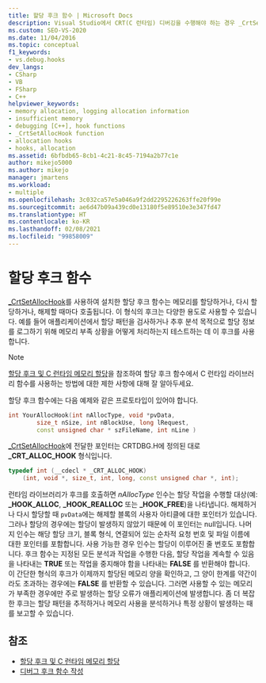 ```yaml
---
title: 할당 후크 함수 | Microsoft Docs
description: Visual Studio에서 CRT(C 런타임) 디버깅을 수행해야 하는 경우 _CrtSetAllocHook를 사용하여 설치되는 할당 후크 함수를 사용하는 방법에 대해 알아봅니다.
ms.custom: SEO-VS-2020
ms.date: 11/04/2016
ms.topic: conceptual
f1_keywords:
- vs.debug.hooks
dev_langs:
- CSharp
- VB
- FSharp
- C++
helpviewer_keywords:
- memory allocation, logging allocation information
- insufficient memory
- debugging [C++], hook functions
- _CrtSetAllocHook function
- allocation hooks
- hooks, allocation
ms.assetid: 6bfbdb65-8cb1-4c21-8c45-7194a2b77c1e
author: mikejo5000
ms.author: mikejo
manager: jmartens
ms.workload:
- multiple
ms.openlocfilehash: 3c032ca57e5a046a9f2dd2295226263ffe20f99e
ms.sourcegitcommit: ae6d47b09a439cd0e13180f5e89510e3e347fd47
ms.translationtype: HT
ms.contentlocale: ko-KR
ms.lasthandoff: 02/08/2021
ms.locfileid: "99858009"
---
```

# <a name="allocation-hook-functions"></a>할당 후크 함수
[_CrtSetAllocHook](/cpp/c-runtime-library/reference/crtsetallochook)를 사용하여 설치한 할당 후크 함수는 메모리를 할당하거나, 다시 할당하거나, 해제할 때마다 호출됩니다. 이 형식의 후크는 다양한 용도로 사용할 수 있습니다. 예를 들어 애플리케이션에서 할당 패턴을 검사하거나 추후 분석 목적으로 할당 정보를 로그하기 위해 메모리 부족 상황을 어떻게 처리하는지 테스트하는 데 이 후크를 사용합니다.

> [!NOTE]
> [할당 후크 및 C 런타임 메모리 할당](../debugger/allocation-hooks-and-c-run-time-memory-allocations.md)을 참조하여 할당 후크 함수에서 C 런타임 라이브러리 함수를 사용하는 방법에 대한 제한 사항에 대해 잘 알아두세요.

 할당 후크 함수에는 다음 예제와 같은 프로토타입이 있어야 합니다.

```cpp
int YourAllocHook(int nAllocType, void *pvData,
        size_t nSize, int nBlockUse, long lRequest,
        const unsigned char * szFileName, int nLine )
```

 [_CrtSetAllocHook](/cpp/c-runtime-library/reference/crtsetallochook)에 전달한 포인터는 CRTDBG.H에 정의된 대로 **_CRT_ALLOC_HOOK** 형식입니다.

```cpp
typedef int (__cdecl * _CRT_ALLOC_HOOK)
    (int, void *, size_t, int, long, const unsigned char *, int);
```

 런타임 라이브러리가 후크를 호출하면 *nAllocType* 인수는 할당 작업을 수행할 대상(예: **_HOOK_ALLOC**, **_HOOK_REALLOC** 또는 **_HOOK_FREE**)을 나타냅니다. 해제하거나 다시 할당할 때 `pvData`에는 해제할 블록의 사용자 아티클에 대한 포인터가 있습니다. 그러나 할당의 경우에는 할당이 발생하지 않았기 때문에 이 포인터는 null입니다. 나머지 인수는 해당 할당 크기, 블록 형식, 연결되어 있는 순차적 요청 번호 및 파일 이름에 대한 포인터를 포함합니다. 사용 가능한 경우 인수는 할당이 이루어진 줄 번호도 포함합니다. 후크 함수는 지정된 모든 분석과 작업을 수행한 다음, 할당 작업을 계속할 수 있음을 나타내는 **TRUE** 또는 작업을 중지해야 함을 나타내는 **FALSE** 를 반환해야 합니다. 이 간단한 형식의 후크가 이제까지 할당된 메모리 양을 확인하고, 그 양이 한계를 약간이라도 초과하는 경우에는 **FALSE** 를 반환할 수 있습니다. 그러면 사용할 수 있는 메모리가 부족한 경우에만 주로 발생하는 할당 오류가 애플리케이션에 발생합니다. 좀 더 복잡한 후크는 할당 패턴을 추적하거나 메모리 사용을 분석하거나 특정 상황이 발생하는 때를 보고할 수 있습니다.

## <a name="see-also"></a>참조

- [할당 후크 및 C 런타임 메모리 할당](../debugger/allocation-hooks-and-c-run-time-memory-allocations.md)
- [디버그 후크 함수 작성](../debugger/debug-hook-function-writing.md)